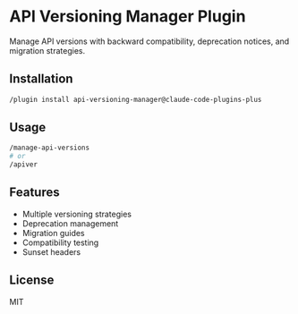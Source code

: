 # API Versioning Manager Plugin

Manage API versions with backward compatibility, deprecation notices, and migration strategies.

## Installation

```bash
/plugin install api-versioning-manager@claude-code-plugins-plus
```

## Usage

```bash
/manage-api-versions
# or
/apiver
```

## Features

- Multiple versioning strategies
- Deprecation management
- Migration guides
- Compatibility testing
- Sunset headers

## License

MIT
